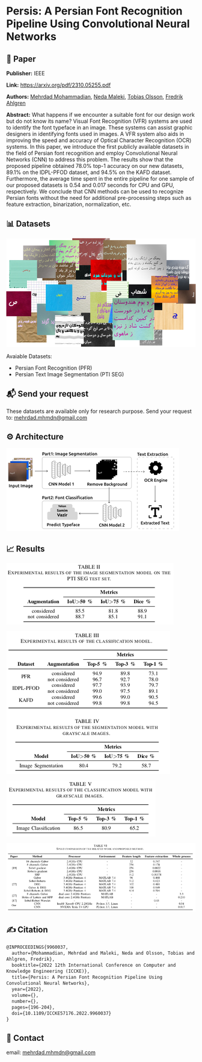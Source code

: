 # Persis: A Persian Font Recognition Pipeline Using Convolutional Neural Networks


## 📖 Paper
**Publisher:** IEEE

**Link:** https://arxiv.org/pdf/2310.05255.pdf

**Authors:** [Mehrdad Mohammadian](https://scholar.google.com/citations?user=oVnfWYQAAAAJ&hl=en), [Neda Maleki](https://scholar.google.com/citations?user=X_-pSR8AAAAJ&hl=en), [Tobias Olsson](https://scholar.google.com/citations?user=pBJHxpgAAAAJ&hl=en), [Fredrik Ahlgren](https://scholar.google.com/citations?user=3MOyQzsAAAAJ&hl=en)

**Abstract:**
What happens if we encounter a suitable font for our design work but do not know its name? Visual Font Recognition (VFR) systems are used to identify the font typeface in an image. These systems can assist graphic designers in identifying fonts used in images. A VFR system also aids in improving the speed and accuracy of Optical Character Recognition (OCR) systems. In this paper, we introduce the first publicly available datasets in the field of Persian font recognition and employ Convolutional Neural Networks (CNN) to address this problem. The results show that the proposed pipeline obtained 78.0% top-1 accuracy on our new datasets, 89.1% on the IDPL-PFOD dataset, and 94.5% on the KAFD dataset. Furthermore, the average time spent in the entire pipeline for one sample of our proposed datasets is 0.54 and 0.017 seconds for CPU and GPU, respectively. We conclude that CNN methods can be used to recognize Persian fonts without the need for additional pre-processing steps such as feature extraction, binarization, normalization, etc.


## 📊 Datasets
![mehrdad mohammadian](assets/presis-some-samples.png)


Avaiable Datasets:
- Persian Font Recognition (PFR) 
- Persian Text Image Segmentation (PTI SEG) 

## 📬 Send your request
These datasets are available only for research purpose. Send your request to: mehrdad.mhmdn@gmail.com

 ## ⚙️ Architecture
![mehrdad mohammadian](assets/2023-05-22_02-17.png)


## 📈 Results

![mehrdad mohammadian](assets/2023-05-22_02-07.png)

![mehrdad mohammadian](assets/2023-05-22_02-08.png)

![mehrdad mohammadian](assets/2023-05-22_02-08_1.png)

![mehrdad mohammadian](assets/2023-05-22_02-08_2.png)

## ✍️ Citation
```
@INPROCEEDINGS{9960037,
  author={Mohammadian, Mehrdad and Maleki, Neda and Olsson, Tobias and Ahlgren, Fredrik},
  booktitle={2022 12th International Conference on Computer and Knowledge Engineering (ICCKE)},
  title={Persis: A Persian Font Recognition Pipeline Using Convolutional Neural Networks},
  year={2022},
  volume={},
  number={},
  pages={196-204},
  doi={10.1109/ICCKE57176.2022.9960037}
}
```

## 📧 Contact
email:  mehrdad.mhmdn@gmail.com
